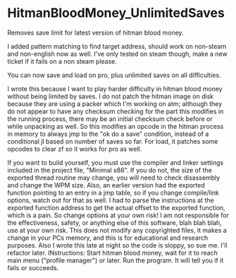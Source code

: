 # HitmanBloodMoney_UnlimitedSaves
Removes save limit for latest version of hitman blood money.

I added pattern matching to find target address, should work on non-steam and non-english now as well. I've only tested on steam though, make a new ticket if it fails on a non steam please.

You can now save and load on pro, plus unlimited saves on all difficulties.

I wrote this because I want to play harder difficulty in hitman blood money without being limited by saves.
I do not patch the hitman image on disk because they are using a packer which I'm working on atm; although they do not appear
to have any checksum checking for the part this modifies in the running process, there may be an initial checksum check before or while
unpacking as well. So this modifies an opcode in the hitman process in memory to always jmp to the "ok do a save" condition, instead of
a conditional jl based on number of saves so far. For load, it patches some opcodes to clear zf so it works for pro as well.

If you want to build yourself, you must use the compiler and linker settings included in the project file, "Minimal x86". If you do not, the size of the exported thread routine
may change, you will need to check disassembly and change the WPM size. Also, an earlier version had the exported function pointing to an entry in a jmp
table, so if you change compile/link options, watch out for that as well. I had to parse the instructions at the exported function address to get the
actual offset to the exported function, which is a pain. So change options at your own risk!
I am not responsible for the effectiveness, safety, or anything else of this software, blah blah blah, use at your own risk.
This does not modify any copyrighted files, it makes a change in your PCs memory, and this is for educational and research purposes.
Also I wrote this late at night so the code is sloppy, so sue me. I'll refactor later.
INstructions: Start hitman blood money, wait for it to reach main menu ("profile manager") or later. Run the program. It will tell you if it fails
or succeeds.
